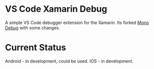 # VS Code Xamarin Debug

A simple VS Code debugger extension for the Xamarin. Its forked [Mono Debug](https://github.com/Microsoft/vscode-mono-debug) with some changes. 

# Current Status
Android - in development, could be used.
IOS - in development.
